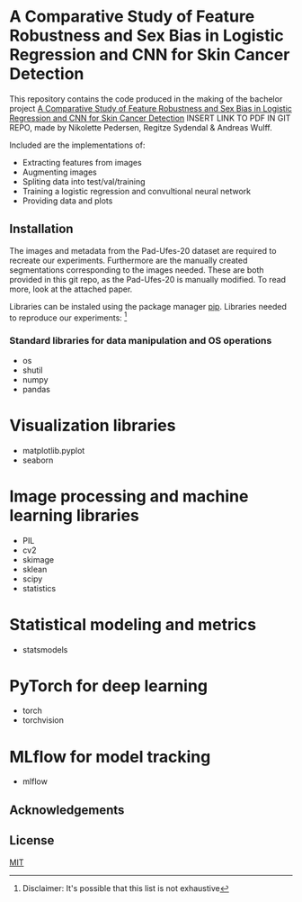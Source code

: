 # A Comparative Study of Feature Robustness and Sex Bias in Logistic Regression and CNN for Skin Cancer Detection

This repository contains the code produced in the making of the bachelor project [A Comparative Study of Feature Robustness and Sex Bias in Logistic Regression and CNN for Skin Cancer Detection]() INSERT LINK TO PDF IN GIT REPO, made by Nikolette Pedersen, Regitze Sydendal & Andreas Wulff.

Included are the implementations of:
- Extracting features from images
- Augmenting images
- Spliting data into test/val/training
- Training a logistic regression and convultional neural network
- Providing data and plots

## Installation

The images and metadata from the Pad-Ufes-20 dataset are required to recreate our experiments. Furthermore are the manually created segmentations corresponding to the images needed. These are both provided in this git repo, as the Pad-Ufes-20 is manually modified. To read more, look at the attached paper. 

Libraries can be instaled using the package manager [pip](https://pip.pypa.io/en/stable/). 
Libraries needed to reproduce our experiments: [^1]
[^1]: Disclaimer: It's possible that this list is not exhaustive
### Standard libraries for data manipulation and OS operations
- os
- shutil
- numpy
- pandas

# Visualization libraries
- matplotlib.pyplot
- seaborn

# Image processing and machine learning libraries
- PIL
- cv2
- skimage
- sklean
- scipy
- statistics

# Statistical modeling and metrics
- statsmodels

# PyTorch for deep learning
- torch
- torchvision

# MLflow for model tracking
- mlflow



## Acknowledgements

## License

[MIT](https://choosealicense.com/licenses/mit/)
